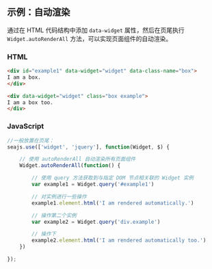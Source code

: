 
<script>
seajs.config({
    'widget': '../src/widget'
})
</script>

<style>
.box {
        zoom: 1;
        display: inline;
        display: inline-block;
        border: 1px solid #ccc;
        padding: 20px;
        min-width: 300px;
        margin-right: 20px;
    }
</style>


## 示例：自动渲染


通过在 HTML 代码结构中添加 `data-widget` 属性，然后在页尾执行 `Widget.autoRenderAll`
方法，可以实现页面组件的自动渲染。


### HTML

````html
<div id="example1" data-widget="widget" data-class-name="box">
I am a box.
</div>

<div data-widget="widget" class="box example">
I am a box too.
</div>
````

### JavaScript

````js
//一般放置在页尾：
seajs.use(['widget', 'jquery'], function(Widget, $) {

    // 使用 autoRenderAll 自动渲染所有页面组件
    Widget.autoRenderAll(function() {

        // 使用 query 方法获取到与指定 DOM 节点相关联的 Widget 实例
        var example1 = Widget.query('#example1')

        // 对实例进行一些操作
        example1.element.html('I am rendered automatically.')

        // 操作第二个实例
        var example2 = Widget.query('div.example')

        // 操作下
        example2.element.html('I am rendered automatically too.')
    })

});
````
